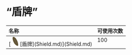 # “盾牌”  
<style>
        .table4129 th,td{
            text-align:left;
            vertical-align:top;
        }
        </style><table class="table table-bordered table4129" data-toggle="table"  ><thead style=""><tr ><th  style=""  >名称</th><th  style=""  data-sortable="true"  >可使用次数</th></tr></thead><tr ><td  style=""  >[<div style="width:25px;display:inline-block;text-align:center"><img decoding="async" src="../wiki/Sprite/Shield.png" href="a.md" style="max-width:25px;max-height:25px;"></div>[盾牌](Shield.md)](Shield.md)</td><td  style=""  >100</td></tr></tbody></table>  
  


<script>document.title="“盾牌” - 卡牌生存百科 Card Survival Wiki";</script>